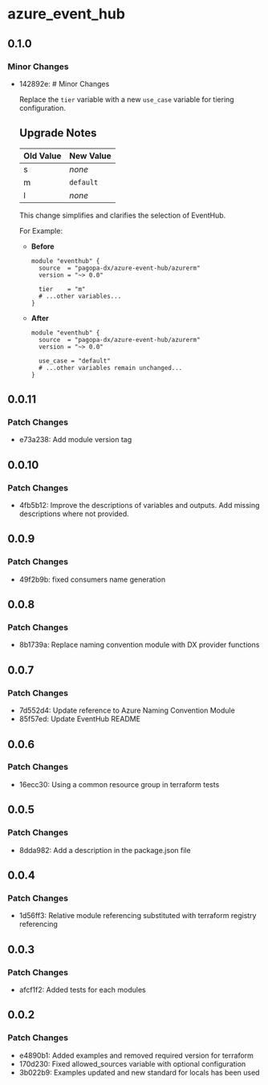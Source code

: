# azure_event_hub

## 0.1.0

### Minor Changes

- 142892e: # Minor Changes

  Replace the `tier` variable with a new `use_case` variable for tiering configuration.

  ## Upgrade Notes

  | Old Value | New Value |
  | --------- | --------- |
  | s         | _none_    |
  | m         | `default` |
  | l         | _none_    |

  This change simplifies and clarifies the selection of EventHub.

  For Example:
  - **Before**

    ```hcl
    module "eventhub" {
      source  = "pagopa-dx/azure-event-hub/azurerm"
      version = "~> 0.0"

      tier    = "m"
      # ...other variables...
    }
    ```

  - **After**

    ```hcl
    module "eventhub" {
      source  = "pagopa-dx/azure-event-hub/azurerm"
      version = "~> 0.0"

      use_case = "default"
      # ...other variables remain unchanged...
    }
    ```

## 0.0.11

### Patch Changes

- e73a238: Add module version tag

## 0.0.10

### Patch Changes

- 4fb5b12: Improve the descriptions of variables and outputs. Add missing descriptions where not provided.

## 0.0.9

### Patch Changes

- 49f2b9b: fixed consumers name generation

## 0.0.8

### Patch Changes

- 8b1739a: Replace naming convention module with DX provider functions

## 0.0.7

### Patch Changes

- 7d552d4: Update reference to Azure Naming Convention Module
- 85f57ed: Update EventHub README

## 0.0.6

### Patch Changes

- 16ecc30: Using a common resource group in terraform tests

## 0.0.5

### Patch Changes

- 8dda982: Add a description in the package.json file

## 0.0.4

### Patch Changes

- 1d56ff3: Relative module referencing substituted with terraform registry referencing

## 0.0.3

### Patch Changes

- afcf1f2: Added tests for each modules

## 0.0.2

### Patch Changes

- e4890b1: Added examples and removed required version for terraform
- 170d230: Fixed allowed_sources variable with optional configuration
- 3b022b9: Examples updated and new standard for locals has been used
